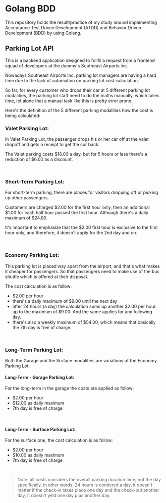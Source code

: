 # Golang BDD

This repository holds the result/practice of my study around implementing Acceptance Test Driven Development (ATDD) and Behavior Driven Development (BDD) by using Golang.

## Parking Lot API

This is a backend application designed to fullfil a request from a frontend squad of developers at the dummy's Southeast Airports Inc.

Nowadays Southeast Airports Inc. parking lot managers are having a hard time due to the lack of automation on parking lot cost calculation. 

So far, for every customer who drops their car at 5 different parking lot modalities, the parking lot staff need to do the maths manually, which takes time, let alone that a manual task like this is pretty error prone.

Here's the definition of the 5 different parking modalities how the cost is being calculated:

### Valet Parking Lot:

In Valet Parking Lot, the passenger drops his or her car off at the valet dropoff and gets a receipt to get the car back.

The Valet parking costs $18.00 a day, but for 5 hours or less there's a reduction of $6.00 as a discount.

<br />

### Short-Term Parking Lot:

For short-term parking, there are places for visitors dropping off or picking up other passengers.

Customers are charged $2.00 for the first hour only, then an additional $1.00 for each half hour passed the first hour. Although there's a daily maximum of $24.00.

It's important to emphasize that the $2.00 first hour is exclusive to the first hour only, and therefore, it doesn't apply for the 2nd day and on.

<br />

### Economy Parking Lot:

This parking lot is placed way apart from the airport, and that's what makes it cheaper for passengers. So that passengers need to make use of the bus shuttle which is offered at their disposal.

The cost calculation is as follow:

- $2.00 per hour
- there's a daily maximum of $9.00 until the next day
- after 24 hours (a day) the calculation sums up another $2.00 per hour up to the maximum of $9.00. And the same applies for any following day.
- there's also a weekly maximum of $54.00, which means that basically the 7th day is free of charge.

<br />

### Long-Term Parking Lot:

Both the Garage and the Surface modalities are variations of the Economy Parking Lot.

#### Long-Term - Garage Parking Lot:

For the long-term in the garage the costs are applied as follow:

- $2.00 per hour
- $12.00 as daily maximum
- 7th day is free of charge

<br />

#### Long-Term - Surface Parking Lot:

For the surface one, the cost calculation is as follow:

- $2.00 per hour
- $10.00 as daily maximum
- 7th day is free of charge

<br />

>Note: all costs considers the overall parking duration time, not the day specifically. In other words, 24 hours is condered a day, it doesn't matter if the check-in takes place one day and the check-out another day, it doesn't yeld one day plus another day.